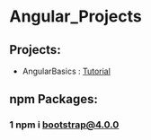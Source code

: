 # Angular_Projects
 
## Projects:
- AngularBasics : [Tutorial](https://www.udemy.com/course/angular-6-for-beginners-by-harsha)

## npm Packages:

### 1 npm i bootstrap@4.0.0